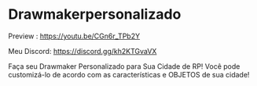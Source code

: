 # Drawmakerpersonalizado

Preview : https://youtu.be/CGn6r_TPb2Y

Meu Discord: https://discord.gg/kh2KTGvaVX

Faça seu Drawmaker Personalizado para Sua Cidade de RP! Você pode customizá-lo de acordo com as características e OBJETOS de sua cidade!
